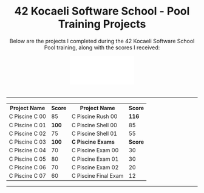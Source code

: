 <div align="center">
  <h1>42 Kocaeli Software School - Pool Training Projects</h1> 
  <p>Below are the projects I completed during the 42 Kocaeli Software School Pool training, along with the scores I received:</p>
  <img src="https://github.com/deryaxacar/42-Piscine/blob/main/42_Logo_W_500x220.png" alt="42 Logo" width="170"></br></br>
</div>

---

<div align="center">

  <table>
    <tr>
      <th>Project Name</th>
      <th>Score</th>
      <th>Project Name</th>
      <th>Score</th>
    </tr>
    <tr>
      <td>C Piscine C 00</td>
      <td>85</td>
      <td>C Piscine Rush 00</td>
      <td><b>116</b></td>
    </tr>
    <tr>
      <td>C Piscine C 01</td>
      <td><b>100</b></td>
      <td>C Piscine Shell 00</td>
      <td>85</td>
    </tr>
    <tr>
      <td>C Piscine C 02</td>
      <td>75</td>
      <td>C Piscine Shell 01</td>
      <td>55</td>
    </tr>
    <tr>
      <td>C Piscine C 03</td>
      <td><b>100</b></td>
      <td><b>C Piscine Exams</b></td>
      <td><b>Score</b></td>
    </tr>
    <tr>
      <td>C Piscine C 04</td>
      <td>70</td>
      <td>C Piscine Exam 00</td>
      <td>30</td>
    </tr>
    <tr>
      <td>C Piscine C 05</td>
      <td>80</td>
      <td>C Piscine Exam 01</td>
      <td>30</td>
    </tr>
    <tr>
      <td>C Piscine C 06</td>
      <td>70</td>
      <td>C Piscine Exam 02</td>
      <td>20</td>
    </tr>
    <tr>
      <td>C Piscine C 07</td>
      <td>60</td>
      <td>C Piscine Final Exam</td>
      <td>12</td>
    </tr>
  </table>
</div>

---
